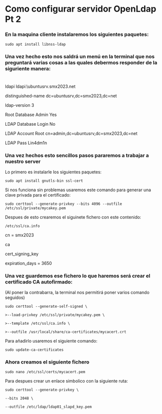 ######

# Como configurar servidor OpenLdap Pt 2



### En la maquina cliente instalaremos los siguientes paquetes:


``` {.example}
sudo apt install libnss-ldap
```

### Una vez hecho esto nos saldrá un menú en la terminal que nos preguntará varias cosas a las quales debermos responder de la siguriente manera:

# 

ldapi                 ldapi:\\ubuntusrv.smx2023.net

distinguished-name    dc=ubuntusrv,dc=smx2023,dc=net

ldap-version          3

Root Database Admin   Yes

LDAP Database Login   No

LDAP Account Root     cn=admin,dc=ubuntusrv,dc=smx2023,dc=net

LDAP Pass             Lin4dm1n

### Una vez hechos esto sencillos pasos pararemos a trabajar a nuestro server

Lo primero es instalarle los siguientes paquetes:

``` {.example}
sudo apt install gnutls-bin ssl-cert
```
Si nos funciona sin problemas usaremos este comando para generar una clave privada para el certificado:

``` {.example}
sudo certtool --generate-privkey --bits 4096 --outfile /etc/ssl/private/mycakey.pem
```

Despues de esto crearemos el siguinete fichero con este contenido:

``` {.example}
/etc/ssl/ca.info
```

cn = smx2023

ca

cert_signing_key

expiration_days = 3650

### Una vez guardemos ese fichero lo que haremos será crear el certificado CA autofirmado: 
(Al poner la contrabarra, la terminal nos permitirá poner varios comando seguidos)

``` {.example}
sudo certtool --generate-self-signed \

>--load-privkey /etc/ssl/private/mycakey.pem \

>--template /etc/ssl/ca.info \

>--outfile /usr/local/share/ca-certificates/mycacert.crt
```

Para añadirlo usaremos el siguiente comando:

``` {.example}
sudo update-ca-certificates
```
### Ahora creamos el siguiente fichero

``` {.example}
sudo nano /etc/ssl/certs/mycacert.pem
```

Para despues crear un enlace simbolico con la siguiente ruta:

``` {.example}
sudo certtool --generate-privkey \

--bits 2048 \

--outfile /etc/ldap/ldap01_slapd_key.pem
```

